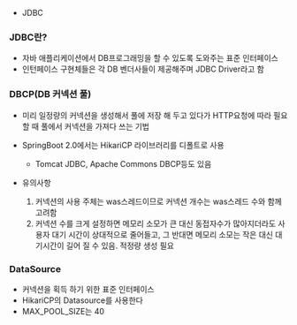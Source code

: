 -   JDBC

### JDBC란?

-   자바 애플리케이션에서 DB프로그래밍을 할 수 있도록 도와주는 표준 인터페이스
-   인턴페이스 구현체들은 각 DB 벤더사들이 제공해주며 JDBC Driver라고 함

### DBCP(DB 커넥션 풀)

-   미리 일정량의 커넥션을 생성해서 풀에 저장 해 두고 있다가 HTTP요청에 따라 필요할 때 풀에서 커넥션을 가져다 쓰는 기법
-   SpringBoot 2.0에서는 HikariCP 라이브러리를 디폴트로 사용

    -   Tomcat JDBC, Apache Commons DBCP등도 있음

-   유의사항
    1. 커넥션의 사용 주체는 was스레드이므로 커넥션 개수는 was스레드 수와 함께 고려함
    2. 커넥션 수를 크게 설정하면 메모리 소모가 큰 대신 동접자수가 많아지더라도 사용자 대기 시간이 상대적으로 줄어들고, 그 반대면 메모리 소모는 작은 대신 대기시간이 길어 질 수 있음. 적정량 생성 필요

### DataSource

-   커넥션을 획득 하기 위한 표준 인터페이스
-   HikariCP의 Datasource를 사용한다
-   MAX_POOL_SIZE는 40

